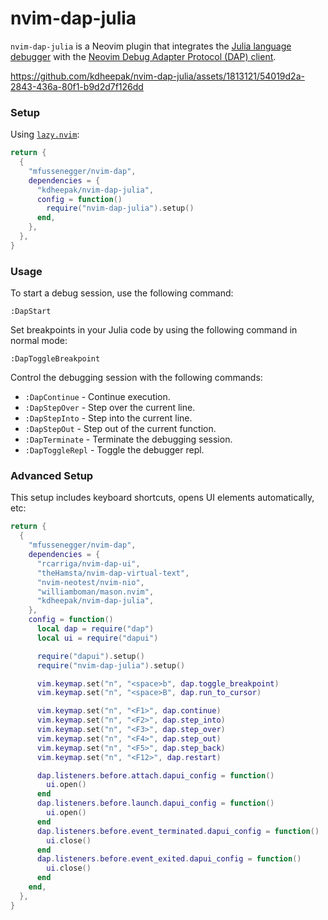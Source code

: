 # nvim-dap-julia

`nvim-dap-julia` is a Neovim plugin that integrates the
[Julia language debugger](https://github.com/julia-vscode/DebugAdapter.jl) with the
[Neovim Debug Adapter Protocol (DAP) client](https://github.com/mfussenegger/nvim-dap).

https://github.com/kdheepak/nvim-dap-julia/assets/1813121/54019d2a-2843-436a-80f1-b9d2d7f126dd

### Setup

Using [`lazy.nvim`](https://github.com/folke/lazy.nvim):

```lua
return {
  {
    "mfussenegger/nvim-dap",
    dependencies = {
      "kdheepak/nvim-dap-julia",
      config = function()
        require("nvim-dap-julia").setup()
      end,
    },
  },
}
```

### Usage

To start a debug session, use the following command:

```vim
:DapStart
```

Set breakpoints in your Julia code by using the following command in normal mode:

```vim
:DapToggleBreakpoint
```

Control the debugging session with the following commands:

- `:DapContinue` - Continue execution.
- `:DapStepOver` - Step over the current line.
- `:DapStepInto` - Step into the current line.
- `:DapStepOut` - Step out of the current function.
- `:DapTerminate` - Terminate the debugging session.
- `:DapToggleRepl` - Toggle the debugger repl.

### Advanced Setup

This setup includes keyboard shortcuts, opens UI elements automatically, etc:

```lua
return {
  {
    "mfussenegger/nvim-dap",
    dependencies = {
      "rcarriga/nvim-dap-ui",
      "theHamsta/nvim-dap-virtual-text",
      "nvim-neotest/nvim-nio",
      "williamboman/mason.nvim",
      "kdheepak/nvim-dap-julia",
    },
    config = function()
      local dap = require("dap")
      local ui = require("dapui")

      require("dapui").setup()
      require("nvim-dap-julia").setup()

      vim.keymap.set("n", "<space>b", dap.toggle_breakpoint)
      vim.keymap.set("n", "<space>B", dap.run_to_cursor)

      vim.keymap.set("n", "<F1>", dap.continue)
      vim.keymap.set("n", "<F2>", dap.step_into)
      vim.keymap.set("n", "<F3>", dap.step_over)
      vim.keymap.set("n", "<F4>", dap.step_out)
      vim.keymap.set("n", "<F5>", dap.step_back)
      vim.keymap.set("n", "<F12>", dap.restart)

      dap.listeners.before.attach.dapui_config = function()
        ui.open()
      end
      dap.listeners.before.launch.dapui_config = function()
        ui.open()
      end
      dap.listeners.before.event_terminated.dapui_config = function()
        ui.close()
      end
      dap.listeners.before.event_exited.dapui_config = function()
        ui.close()
      end
    end,
  },
}
```
